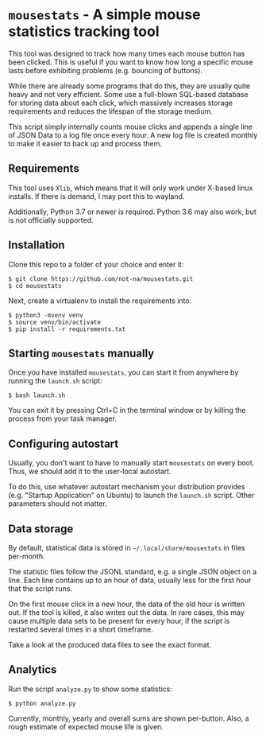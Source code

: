 # `mousestats` - A simple mouse statistics tracking tool

This tool was designed to track how many times each mouse button has been clicked. This
is useful if you want to know how long a specific mouse lasts before exhibiting problems
(e.g. bouncing of buttons).

While there are already some programs that do this, they are usually quite heavy and not
very efficient. Some use a full-blown SQL-based database for storing data about each click,
which massively increases storage requirements and reduces the lifespan of the storage medium.

This script simply internally counts mouse clicks and appends a single line of JSON Data
to a log file once every hour. A new log file is created monthly to make it easier to back
up and process them.

## Requirements

This tool uses `Xlib`, which means that it will only work under X-based linux installs.
If there is demand, I may port this to wayland.

Additionally, Python 3.7 or newer is required. Python 3.6 may also work, but is not
officially supported.

## Installation

Clone this repo to a folder of your choice and enter it:

    $ git clone https://github.com/not-na/mousestats.git
    $ cd mousestats

Next, create a virtualenv to install the requirements into:
    
    $ python3 -mvenv venv
    $ source venv/bin/activate
    $ pip install -r requirements.txt

## Starting `mousestats` manually

Once you have installed `mousestats`, you can start it from anywhere by running the
`launch.sh` script:
    
    $ bash launch.sh

You can exit it by pressing Ctrl+C in the terminal window or by killing the process
from your task manager.

## Configuring autostart

Usually, you don't want to have to manually start `mousestats` on every boot. Thus, we
should add it to the user-local autostart.

To do this, use whatever autostart mechanism your distribution provides
(e.g. "Startup Application" on Ubuntu) to launch the `launch.sh` script. Other parameters
should not matter.

## Data storage

By default, statistical data is stored in `~/.local/share/mousestats` in files per-month.

The statistic files follow the JSONL standard, e.g. a single JSON object on a line.
Each line contains up to an hour of data, usually less for the first hour that the script
runs.

On the first mouse click in a new hour, the data of the old hour is written out. If the
tool is killed, it also writes out the data. In rare cases, this may cause multiple data
sets to be present for every hour, if the script is restarted several times in a short timeframe.

Take a look at the produced data files to see the exact format.

## Analytics

Run the script `analyze.py` to show some statistics:
    
    $ python analyze.py

Currently, monthly, yearly and overall sums are shown per-button.
Also, a rough estimate of expected mouse life is given.